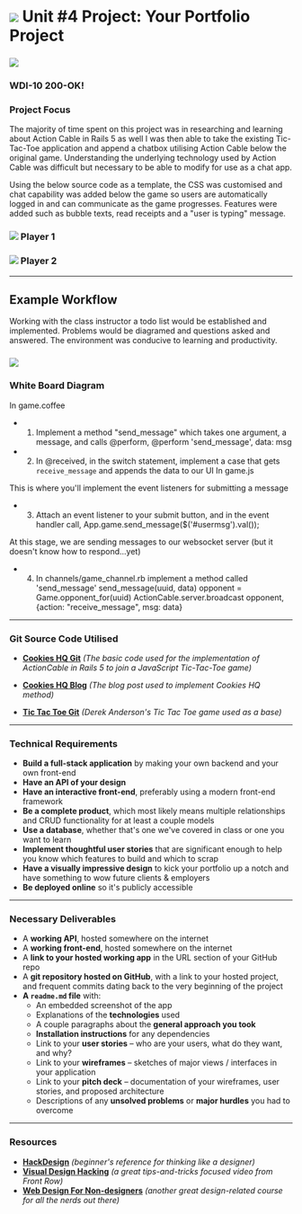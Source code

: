 # ![](https://ga-dash.s3.amazonaws.com/production/assets/logo-9f88ae6c9c3871690e33280fcf557f33.png) Unit #4 Project: Your Portfolio Project

### ![](https://github.com/tecurtain/WDI_10_homework/blob/master/Thomas/SFP3/tic-tac-toe/app/assets/images/200-Ok.JPG?raw=true)
### WDI-10 200-OK!

### Project Focus
The majority of time spent on this project was in researching and learning about Action Cable in Rails 5 as well I was then able to take the existing Tic-Tac-Toe application and append a chatbox utilising Action Cable below the original game.  Understanding the underlying technology used by Action Cable was difficult but necessary to be able to modify for use as a chat app.  

Using the below source code as a template, the CSS was customised and chat capability was added below the game so users are automatically logged in and can communicate as the game progresses. Features were added such as bubble texts, read receipts and a "user is typing" message.  

### ![](https://github.com/tecurtain/WDI_10_homework/blob/master/Thomas/SFP3/tic-tac-toe/app/assets/images/Player1.png?raw=true) Player 1

### ![](https://github.com/tecurtain/WDI_10_homework/blob/master/Thomas/SFP3/tic-tac-toe/app/assets/images/Player2.png?raw=true) Player 2

---
## Example Workflow

Working with the class instructor a todo list would be established and implemented.  Problems would be diagramed and questions asked and answered.  The environment was conducive to learning and productivity.  

### ![](https://github.com/tecurtain/WDI_10_homework/blob/master/Thomas/SFP3/tic-tac-toe/app/assets/images/WorkFlow.jpg?raw=true)

### White Board Diagram

In game.coffee

* 1) Implement a method "send_message" which takes one argument, a message, and calls @perform, @perform 'send_message', data: msg

* 2) In @received, in the switch statement, implement a case that gets `receive_message` and appends the data to our UI In game.js

This is where you'll implement the event listeners for submitting a message

* 3) Attach an event listener to your submit button, and in the event handler call, App.game.send_message($('#usermsg').val());

At this stage, we are sending messages to our websocket server (but it doesn't know how to respond...yet)

* 4) In channels/game_channel.rb implement a method called 'send_message'
  send_message(uuid, data)
    opponent = Game.opponent_for(uuid)
      ActionCable.server.broadcast opponent, {action: "receive_message", msg: data}


---
### Git Source Code Utilised

* **[Cookies HQ Git](https://github.com/cookieshq/tic-tac-toe)** _(The basic code used for the implementation of ActionCable in Rails 5 to join a JavaScript Tic-Tac-Toe game)_

* **[Cookies HQ Blog](http://cookieshq.co.uk/posts/tic-tac-toe-game-in-rails-5-with-action-cable/)** _(The blog post used to implement Cookies HQ method)_

* **[Tic Tac Toe Git](https://github.com/mediaupstream/tic-tac-toe-js/)** _(Derek Anderson's Tic Tac Toe game used as a base)_

---

### Technical Requirements

* **Build a full-stack application** by making your own backend and your own front-end
* **Have an API of your design**
* **Have an interactive front-end**, preferably using a modern front-end framework
* **Be a complete product**, which most likely means multiple relationships and CRUD functionality for at least a couple models
* **Use a database**, whether that's one we've covered in class or one you want to learn
* **Implement thoughtful user stories** that are significant enough to help you know which features to build and which to scrap
* **Have a visually impressive design** to kick your portfolio up a notch and have something to wow future clients & employers
* **Be deployed online** so it's publicly accessible

---

### Necessary Deliverables

* A **working API**, hosted somewhere on the internet
* A **working front-end**, hosted somewhere on the internet
* A **link to your hosted working app** in the URL section of your GitHub repo
* A **git repository hosted on GitHub**, with a link to your hosted project, and frequent commits dating back to the very beginning of the project
* **A ``readme.md`` file** with:
    * An embedded screenshot of the app
    * Explanations of the **technologies** used
    * A couple paragraphs about the **general approach you took**
    * **Installation instructions** for any dependencies
    * Link to your **user stories** – who are your users, what do they want, and why?
    * Link to your **wireframes** – sketches of major views / interfaces in your application
    * Link to your **pitch deck** – documentation of your wireframes, user stories, and proposed architecture
    * Descriptions of any **unsolved problems** or **major hurdles** you had to overcome

---

### Resources

* **[HackDesign](https://hackdesign.org/lessons)** _(beginner's reference for thinking like a designer)_
* **[Visual Design Hacking](https://generalassemb.ly/online/videos/visual-design-hacking)** _(a great tips-and-tricks focused video from Front Row)_
* **[Web Design For Non-designers](https://generalassemb.ly/online/videos/web-design-for-non-designers)** _(another great design-related course for all the nerds out there)_
